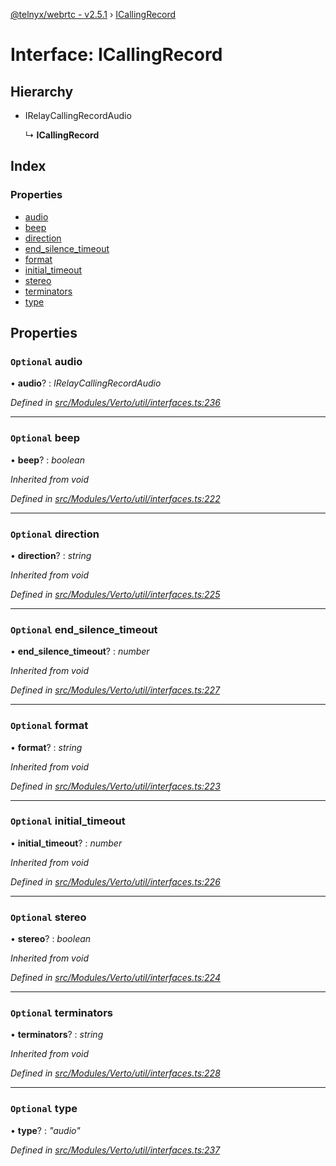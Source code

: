 [@telnyx/webrtc - v2.5.1](../README.md) › [ICallingRecord](icallingrecord.md)

# Interface: ICallingRecord

## Hierarchy

* IRelayCallingRecordAudio

  ↳ **ICallingRecord**

## Index

### Properties

* [audio](icallingrecord.md#optional-audio)
* [beep](icallingrecord.md#optional-beep)
* [direction](icallingrecord.md#optional-direction)
* [end_silence_timeout](icallingrecord.md#optional-end_silence_timeout)
* [format](icallingrecord.md#optional-format)
* [initial_timeout](icallingrecord.md#optional-initial_timeout)
* [stereo](icallingrecord.md#optional-stereo)
* [terminators](icallingrecord.md#optional-terminators)
* [type](icallingrecord.md#optional-type)

## Properties

### `Optional` audio

• **audio**? : *IRelayCallingRecordAudio*

*Defined in [src/Modules/Verto/util/interfaces.ts:236](https://github.com/team-telnyx/webrtc/blob/main/packages/js/src/Modules/Verto/util/interfaces.ts#L236)*

___

### `Optional` beep

• **beep**? : *boolean*

*Inherited from void*

*Defined in [src/Modules/Verto/util/interfaces.ts:222](https://github.com/team-telnyx/webrtc/blob/main/packages/js/src/Modules/Verto/util/interfaces.ts#L222)*

___

### `Optional` direction

• **direction**? : *string*

*Inherited from void*

*Defined in [src/Modules/Verto/util/interfaces.ts:225](https://github.com/team-telnyx/webrtc/blob/main/packages/js/src/Modules/Verto/util/interfaces.ts#L225)*

___

### `Optional` end_silence_timeout

• **end_silence_timeout**? : *number*

*Inherited from void*

*Defined in [src/Modules/Verto/util/interfaces.ts:227](https://github.com/team-telnyx/webrtc/blob/main/packages/js/src/Modules/Verto/util/interfaces.ts#L227)*

___

### `Optional` format

• **format**? : *string*

*Inherited from void*

*Defined in [src/Modules/Verto/util/interfaces.ts:223](https://github.com/team-telnyx/webrtc/blob/main/packages/js/src/Modules/Verto/util/interfaces.ts#L223)*

___

### `Optional` initial_timeout

• **initial_timeout**? : *number*

*Inherited from void*

*Defined in [src/Modules/Verto/util/interfaces.ts:226](https://github.com/team-telnyx/webrtc/blob/main/packages/js/src/Modules/Verto/util/interfaces.ts#L226)*

___

### `Optional` stereo

• **stereo**? : *boolean*

*Inherited from void*

*Defined in [src/Modules/Verto/util/interfaces.ts:224](https://github.com/team-telnyx/webrtc/blob/main/packages/js/src/Modules/Verto/util/interfaces.ts#L224)*

___

### `Optional` terminators

• **terminators**? : *string*

*Inherited from void*

*Defined in [src/Modules/Verto/util/interfaces.ts:228](https://github.com/team-telnyx/webrtc/blob/main/packages/js/src/Modules/Verto/util/interfaces.ts#L228)*

___

### `Optional` type

• **type**? : *"audio"*

*Defined in [src/Modules/Verto/util/interfaces.ts:237](https://github.com/team-telnyx/webrtc/blob/main/packages/js/src/Modules/Verto/util/interfaces.ts#L237)*
